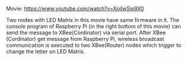 Movie: https://www.youtube.com/watch?v=XoiIwSip9X0

Two nodes with LED Matrix in this movie have same firmware in it.
The console program of Raspberry Pi (in the right bottom of this movie) can send the message to XBee(Cordinator) via serial port.
After XBee (Cordinator) get message from Raspberry Pi, wireless broadcast communication is executed to two XBee(Router) nodes which trigger to change the letter on LED Matrix.